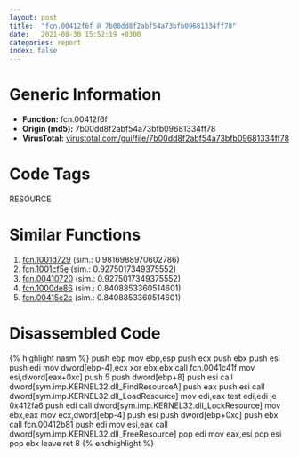```yaml
---
layout: post
title:  "fcn.00412f6f @ 7b00dd8f2abf54a73bfb09681334ff78"
date:   2021-08-30 15:52:19 +0300
categories: report
index: false
---
```


# Generic Information
- **Function:** fcn.00412f6f
- **Origin (md5):** 7b00dd8f2abf54a73bfb09681334ff78
- **VirusTotal:** [virustotal.com/gui/file/7b00dd8f2abf54a73bfb09681334ff78][virustotal_ref]

# Code Tags
<span class="tag" id="RESOURCE">RESOURCE</span>


# Similar Functions

1. [fcn.1001d729][similar_1_ref] (sim.: 0.9816988970602786)
2. [fcn.1001cf5e][similar_2_ref] (sim.: 0.9275017349375552)
3. [fcn.00410720][similar_3_ref] (sim.: 0.9275017349375552)
4. [fcn.1000de86][similar_4_ref] (sim.: 0.8408853360514601)
5. [fcn.00415c2c][similar_5_ref] (sim.: 0.8408853360514601)


# Disassembled Code

{% highlight nasm %}
push ebp
mov ebp,esp
push ecx
push ebx
push esi
push edi
mov dword[ebp-4],ecx
xor ebx,ebx
call fcn.0041c41f
mov esi,dword[eax+0xc]
push 5
push dword[ebp+8]
push esi
call dword[sym.imp.KERNEL32.dll_FindResourceA]
push eax
push esi
call dword[sym.imp.KERNEL32.dll_LoadResource]
mov edi,eax
test edi,edi
je 0x412fa6
push edi
call dword[sym.imp.KERNEL32.dll_LockResource]
mov ebx,eax
mov ecx,dword[ebp-4]
push esi
push dword[ebp+0xc]
push ebx
call fcn.00412b81
push edi
mov esi,eax
call dword[sym.imp.KERNEL32.dll_FreeResource]
pop edi
mov eax,esi
pop esi
pop ebx
leave
ret 8
{% endhighlight %}


[similar_1_ref]: /report/fcn.1001d729@481b545f5c18f2fce1caac67ddc419e8
[similar_2_ref]: /report/fcn.1001cf5e@e5d49e0823e602f2ee948ac39d32c1eb
[similar_3_ref]: /report/fcn.00410720@9c2b894b84f59672d8be2e984066f76f
[similar_4_ref]: /report/fcn.1000de86@e5d49e0823e602f2ee948ac39d32c1eb
[similar_5_ref]: /report/fcn.00415c2c@9c2b894b84f59672d8be2e984066f76f
[virustotal_ref]: https://www.virustotal.com/gui/file/7b00dd8f2abf54a73bfb09681334ff78